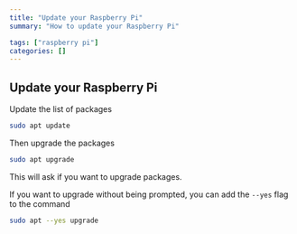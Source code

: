 ```yaml
---
title: "Update your Raspberry Pi"
summary: "How to update your Raspberry Pi"

tags: ["raspberry pi"]
categories: []
---
```


## Update your Raspberry Pi

Update the list of packages

```sh
sudo apt update
```

Then upgrade the packages

```sh
sudo apt upgrade
```

This will ask if you want to upgrade packages.

If you want to upgrade without being prompted, you can add the `--yes` flag to the command

```sh
sudo apt --yes upgrade
```
